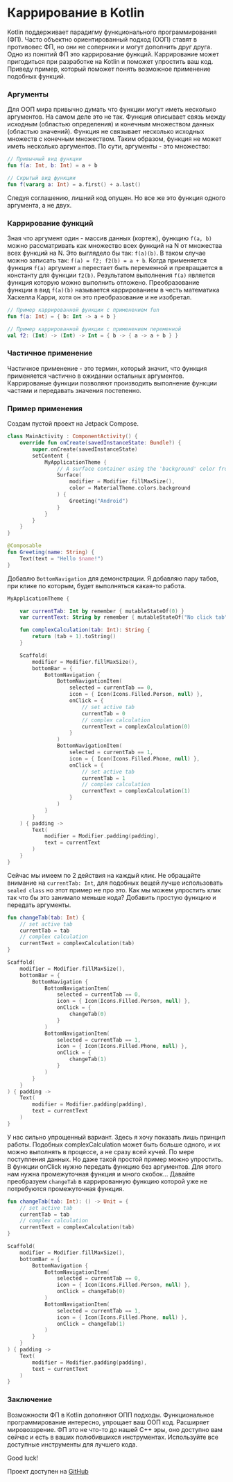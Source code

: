 # Каррирование в Kotlin

Kotlin поддерживает парадигму функционального программирования (ФП).
Часто объектно ориентированный подход (ООП) ставят в противовес ФП, но они не соперники и могут дополнить друг друга.
Одно из понятий ФП это каррирование функций.
Каррирование может пригодиться при разработке на Kotlin и поможет упростить ваш код.
Приведу пример, который поможет понять возможное применение подобных функций.

### Аргументы

Для ООП мира привычно думать что функции могут иметь несколько аргументов.
На самом деле это не так.
Функция описывает связь между исходным (областью определения) и конечным множеством данных (областью значений).
Функция не связывает несколько исходных множеств с конечным множеством.
Таким образом, функция не может иметь несколько аргументов.
По сути, аргументы - это множество:

```kotlin
// Привычный вид функции
fun f(a: Int, b: Int) = a + b

// Скрытый вид функции
fun f(vararg a: Int) = a.first() + a.last()
```

Следуя соглашению, лишний код опущен. Но все же это функция одного аргумента, а не двух.

### Каррирование функций

Зная что аргумент один - массив данных (кортеж), функцию `f(a, b)` можно рассматривать как множество всех функций на N от множества всех функций на N.
Это выглядело бы так: `f(a)(b)`.
В таком случае можно записать так: `f(a) = f2; f2(b) = a + b`.
Когда применяется функция `f(a)` аргумент `a` перестает быть переменной и превращается
в константу для функции `f2(b)`.
Результатом выполнения `f(a)` является функция которую можно выполнить отложено.
Преобразование функции в вид `f(a)(b)` называется каррированием в честь математика Хаскелла Карри, хотя он это преобразование и не изобретал.

```kotlin
// Пример каррированной функции с применением fun
fun f(a: Int) = { b: Int -> a + b }

// Пример каррированной функции с применением переменной
val f2: (Int) -> (Int) -> Int = { b -> { a -> a + b } }
```

### Частичное применение

Частичное применение - это термин, который значит, что функция применяется частично в ожидании остальных аргументов.
Каррированые функции позволяют производить выполнение функции частями и передавать значения постепенно.

### Пример применения

Создам пустой проект на Jetpack Compose.

```kotlin
class MainActivity : ComponentActivity() {
    override fun onCreate(savedInstanceState: Bundle?) {
        super.onCreate(savedInstanceState)
        setContent {
            MyApplicationTheme {
                // A surface container using the 'background' color from the theme
                Surface(
                    modifier = Modifier.fillMaxSize(),
                    color = MaterialTheme.colors.background
                ) {
                    Greeting("Android")
                }
            }
        }
    }
}

@Composable
fun Greeting(name: String) {
    Text(text = "Hello $name!")
}
```

Добавлю `BottomNavigation` для демонстрации.
Я добавляю пару табов, при клике по которым, будет выполняться какая-то работа.

```kotlin
MyApplicationTheme {

    var currentTab: Int by remember { mutableStateOf(0) }
    var currentText: String by remember { mutableStateOf("No click tab") }

    fun complexCalculation(tab: Int): String {
        return (tab + 1).toString()
    }

    Scaffold(
        modifier = Modifier.fillMaxSize(),
        bottomBar = {
            BottomNavigation {
                BottomNavigationItem(
                    selected = currentTab == 0,
                    icon = { Icon(Icons.Filled.Person, null) },
                    onClick = {
                        // set active tab
                        currentTab = 0
                        // complex calculation
                        currentText = complexCalculation(0)
                    }
                )
                BottomNavigationItem(
                    selected = currentTab == 1,
                    icon = { Icon(Icons.Filled.Phone, null) },
                    onClick = {
                        // set active tab
                        currentTab = 1
                        // complex calculation
                        currentText = complexCalculation(1)
                    }
                )
            }
        }
    ) { padding ->
        Text(
            modifier = Modifier.padding(padding),
            text = currentText
        )
    }
}
```

Сейчас мы имеем по 2 действия на каждый клик.
Не обращайте внимание на `currentTab: Int`, для подобных вещей лучше использовать `sealed class` но этот пример не про это.
Как мы можем упростить клик так что бы это занимало меньше кода? Добавить простую функцию и передать аргументы.

```kotlin
fun changeTab(tab: Int) {
    // set active tab
    currentTab = tab
    // complex calculation
    currentText = complexCalculation(tab)
}

Scaffold(
    modifier = Modifier.fillMaxSize(),
    bottomBar = {
        BottomNavigation {
            BottomNavigationItem(
                selected = currentTab == 0,
                icon = { Icon(Icons.Filled.Person, null) },
                onClick = {
                    changeTab(0)
                }
            )
            BottomNavigationItem(
                selected = currentTab == 1,
                icon = { Icon(Icons.Filled.Phone, null) },
                onClick = {
                    changeTab(1)
                }
            )
        }
    }
) { padding ->
    Text(
        modifier = Modifier.padding(padding),
        text = currentText
    )
}
```

У нас сильно упрощенный вариант. Здесь я хочу показать лишь принцип работы.
Подобных complexCalculation может быть больше одного, и их можно выполнять в процессе, а не сразу всей кучей.
По мере поступления данных.
Но даже такой простой пример можно упростить.
В функции onClick нужно передать функцию без аргументов. Для этого нам нужна промежуточная функция и много скобок...
Давайте преобразуем `changeTab` в каррированную функцию которой уже не потребуются промежуточная функция.

```kotlin
fun changeTab(tab: Int): () -> Unit = {
    // set active tab
    currentTab = tab
    // complex calculation
    currentText = complexCalculation(tab)
}

Scaffold(
    modifier = Modifier.fillMaxSize(),
    bottomBar = {
        BottomNavigation {
            BottomNavigationItem(
                selected = currentTab == 0,
                icon = { Icon(Icons.Filled.Person, null) },
                onClick = changeTab(0)
            )
            BottomNavigationItem(
                selected = currentTab == 1,
                icon = { Icon(Icons.Filled.Phone, null) },
                onClick = changeTab(1)
            )
        }
    }
) { padding ->
    Text(
        modifier = Modifier.padding(padding),
        text = currentText
    )
}
```

### Заключение

Возможности ФП в Kotlin дополняют ОПП подходы.
Функциональное программирование интересно, упрощает ваш ООП код.
Расширяет мировоззрение.
ФП это не что-то до нашей С++ эры, оно доступно вам сейчас и есть в ваших полюбившихся инструментах.
Используйте все доступные инструменты для лучшего кода.

Good luck!

Проект доступен на [GitHub](https://github.com/keygenqt/articles/tree/currying/project/)